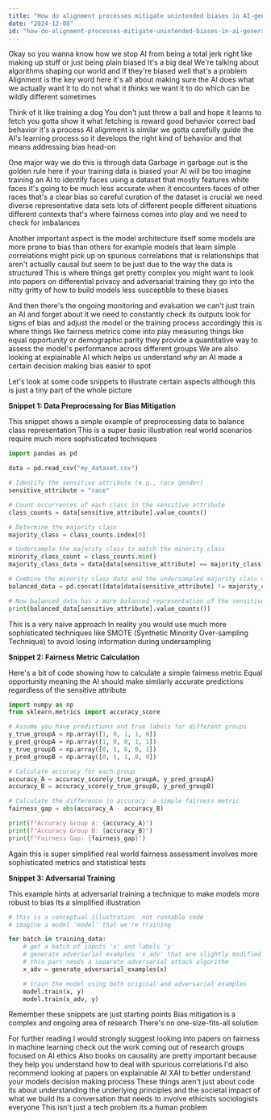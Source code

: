 ```yaml
---
title: "How do alignment processes mitigate unintended biases in AI-generated outputs?"
date: "2024-12-08"
id: "how-do-alignment-processes-mitigate-unintended-biases-in-ai-generated-outputs"
---
```


Okay so you wanna know how we stop AI from being a total jerk right  like making up stuff or just being plain biased  It's a big deal  We're talking about algorithms shaping our world  and if they're biased well that's a problem  Alignment is the key word here  it's all about making sure the AI does what we actually want it to do  not what it *thinks* we want it to do which can be wildly different sometimes

Think of it like training a dog  You don't just throw a ball and hope it learns to fetch  you gotta show it what fetching is reward good behavior correct bad behavior  it's a process  AI alignment is similar  we gotta carefully guide the AI's learning process so it develops the right kind of behavior  and that means addressing bias head-on

One major way we do this is through data  Garbage in garbage out is the golden rule here  if your training data is biased your AI will be too  imagine training an AI to identify faces using a dataset that mostly features white faces  it's going to be much less accurate when it encounters faces of other races  that's a clear bias  so careful curation of the dataset is crucial  we need diverse representative data sets  lots of different people different situations different contexts  that's where fairness comes into play and we need to check for imbalances

Another important aspect is the model architecture itself  some models are more prone to bias than others  for example models that learn simple correlations might pick up on spurious correlations  that is  relationships that aren't actually causal  but seem to be just due to the way the data is structured   This is where things get pretty complex  you might want to look into papers on differential privacy and adversarial training they go into the nitty gritty of how to build models less susceptible to these biases

And then there's the ongoing monitoring and evaluation  we can't just train an AI and forget about it  we need to constantly check its outputs  look for signs of bias  and adjust the model or the training process accordingly  this is where things like fairness metrics come into play  measuring things like equal opportunity or demographic parity  they provide a quantitative way to assess the model's performance across different groups  We are also looking at explainable AI which helps us understand *why* an AI made a certain decision making bias easier to spot

Let's look at some code snippets to illustrate certain aspects although this is just a tiny part of the whole picture


**Snippet 1: Data Preprocessing for Bias Mitigation**

This snippet shows a simple example of preprocessing data to balance class representation  This is a super basic illustration  real world scenarios require much more sophisticated techniques

```python
import pandas as pd

data = pd.read_csv("my_dataset.csv")

# Identify the sensitive attribute (e.g., race gender)
sensitive_attribute = "race"

# Count occurrences of each class in the sensitive attribute
class_counts = data[sensitive_attribute].value_counts()

# Determine the majority class
majority_class = class_counts.index[0]

# Undersample the majority class to match the minority class
minority_class_count = class_counts.min()
majority_class_data = data[data[sensitive_attribute] == majority_class].sample(n=minority_class_count)

# Combine the minority class data and the undersampled majority class data
balanced_data = pd.concat([data[data[sensitive_attribute] != majority_class], majority_class_data])

# Now balanced_data has a more balanced representation of the sensitive attribute
print(balanced_data[sensitive_attribute].value_counts())
```

This is a very naive approach  In reality you would use much more sophisticated techniques like SMOTE (Synthetic Minority Over-sampling Technique)  to avoid losing information during undersampling


**Snippet 2:  Fairness Metric Calculation**

Here's a bit of code showing how to calculate a simple fairness metric   Equal opportunity  meaning the AI should make similarly accurate predictions regardless of the sensitive attribute


```python
import numpy as np
from sklearn.metrics import accuracy_score

# Assume you have predictions and true labels for different groups
y_true_groupA = np.array([1, 0, 1, 1, 0])
y_pred_groupA = np.array([1, 0, 0, 1, 1])
y_true_groupB = np.array([0, 1, 0, 0, 1])
y_pred_groupB = np.array([0, 1, 1, 0, 0])

# Calculate accuracy for each group
accuracy_A = accuracy_score(y_true_groupA, y_pred_groupA)
accuracy_B = accuracy_score(y_true_groupB, y_pred_groupB)

# Calculate the difference in accuracy  a simple fairness metric
fairness_gap = abs(accuracy_A - accuracy_B)

print(f"Accuracy Group A: {accuracy_A}")
print(f"Accuracy Group B: {accuracy_B}")
print(f"Fairness Gap: {fairness_gap}")
```

Again this is super simplified  real world fairness assessment involves more sophisticated metrics and statistical tests


**Snippet 3: Adversarial Training**

This example hints at adversarial training a technique to make models more robust to bias  Its a simplified illustration  

```python
# this is a conceptual illustration  not runnable code
# imagine a model 'model' that we're training

for batch in training_data:
    # get a batch of inputs 'x' and labels 'y'
    # generate adversarial examples 'x_adv' that are slightly modified to be more difficult for the model
    # this part needs a separate adversarial attack algorithm
    x_adv = generate_adversarial_examples(x)

    # train the model using both original and adversarial examples
    model.train(x, y)
    model.train(x_adv, y)
```


Remember  these snippets are just starting points  Bias mitigation is a complex and ongoing area of research  There's no one-size-fits-all solution


For further reading I would strongly suggest looking into  papers on fairness in machine learning  check out  the work coming out of  research groups focused on AI ethics  Also books on  causality are pretty important because they help you  understand how to deal with spurious correlations  I'd also recommend looking at  papers on  explainable AI  XAI   to  better understand your models decision making process  These things aren't just about code  its about understanding the underlying principles and the societal impact of what we build  Its a conversation that needs to involve ethicists sociologists everyone  This isn't just a tech problem  its a human problem
